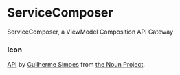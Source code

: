 # ServiceComposer

ServiceComposer, a ViewModel Composition API Gateway

### Icon

[API](‪https://thenounproject.com/term/api/883169‬) by [Guilherme Simoes](https://thenounproject.com/uberux/) from [the Noun Project](https://thenounproject.com/).
